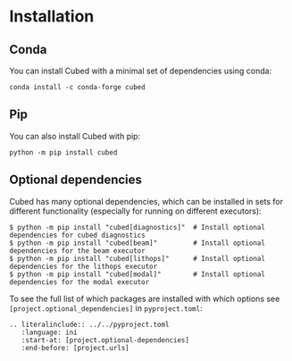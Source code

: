# Installation

## Conda

You can install Cubed with a minimal set of dependencies using conda:

```shell
conda install -c conda-forge cubed
```

## Pip

You can also install Cubed with pip:

```shell
python -m pip install cubed
```

## Optional dependencies

Cubed has many optional dependencies, which can be installed in sets for different functionality (especially for running on different executors):

    $ python -m pip install "cubed[diagnostics]"  # Install optional dependencies for cubed diagnostics
    $ python -m pip install "cubed[beam]"         # Install optional dependencies for the beam executor
    $ python -m pip install "cubed[lithops]"      # Install optional dependencies for the lithops executor
    $ python -m pip install "cubed[modal]"        # Install optional dependencies for the modal executor

To see the full list of which packages are installed with which options see `[project.optional_dependencies]` in `pyproject.toml`:
```{eval-rst}
.. literalinclude:: ../../pyproject.toml
   :language: ini
   :start-at: [project.optional-dependencies]
   :end-before: [project.urls]
```
